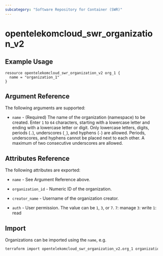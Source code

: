 ```yaml
---
subcategory: "Software Repository for Container (SWR)"
---
```


# opentelekomcloud_swr_organization_v2


## Example Usage

```hcl
resource opentelekomcloud_swr_organization_v2 org_1 {
  name = "organization_1"
}
```

## Argument Reference

The following arguments are supported:

* `name` - (Required) The name of the organization (namespace) to be created.
  Enter `1` to `64` characters, starting with a lowercase letter and ending with a lowercase letter or digit.
  Only lowercase letters, digits, periods (`.`), underscores (`_`), and hyphens (`-`) are allowed.
  Periods, underscores, and hyphens cannot be placed next to each other.
  A maximum of two consecutive underscores are allowed.

## Attributes Reference

The following attributes are exported:

* `name` - See Argument Reference above.

* `organization_id` - Numeric ID of the organization.

* `creator_name` - Username of the organization creator.

* `auth` - User permission. The value can be `1`, `3`, or `7`. `7`: manage `3`: write `1`: read

## Import

Organizations can be imported using the `name`, e.g.

```sh
terraform import opentelekomcloud_swr_organization_v2.org_1 organization_1
```
